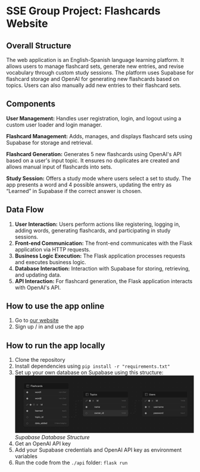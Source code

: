 # SSE Group Project: Flashcards Website

## Overall Structure
The web application is an English-Spanish language learning platform. It allows users to manage flashcard sets, generate new entries, and revise vocabulary through custom study sessions. The platform uses Supabase for flashcard storage and OpenAI for generating new flashcards based on topics. Users can also manually add new entries to their flashcard sets.

## Components
**User Management:** Handles user registration, login, and logout using a custom user loader and login manager.

**Flashcard Management:** Adds, manages, and displays flashcard sets using Supabase for storage and retrieval.

**Flashcard Generation:** Generates 5 new flashcards using OpenAI's API based on a user's input topic. It ensures no duplicates are created and allows manual input of flashcards into sets.

**Study Session:** Offers a study mode where users select a set to study. The app presents a word and 4 possible answers, updating the entry as “Learned” in Supabase if the correct answer is chosen.

## Data Flow
1. **User Interaction:** Users perform actions like registering, logging in, adding words, generating flashcards, and participating in study sessions.
2. **Front-end Communication:** The front-end communicates with the Flask application via HTTP requests.
3. **Business Logic Execution:** The Flask application processes requests and executes business logic.
4. **Database Interaction:** Interaction with Supabase for storing, retrieving, and updating data.
5. **API Interaction:** For flashcard generation, the Flask application interacts with OpenAI's API.

## How to use the app online
1. Go to [our website]([URL](https://flash-cards-kappa.vercel.app/))
2. Sign up / in and use the app

## How to run the app locally
1. Clone the repository
2. Install dependencies using `pip install -r "requirements.txt"`
3. Set up your own database on Supabase using this structure:
   ![Supabase Database Structure](database.png)
*Supabase Database Structure*
4. Get an OpenAI API key
5. Add your Supabase credentials and OpenAI API key as environment variables
6. Run the code from the `./api` folder: `flask run`
